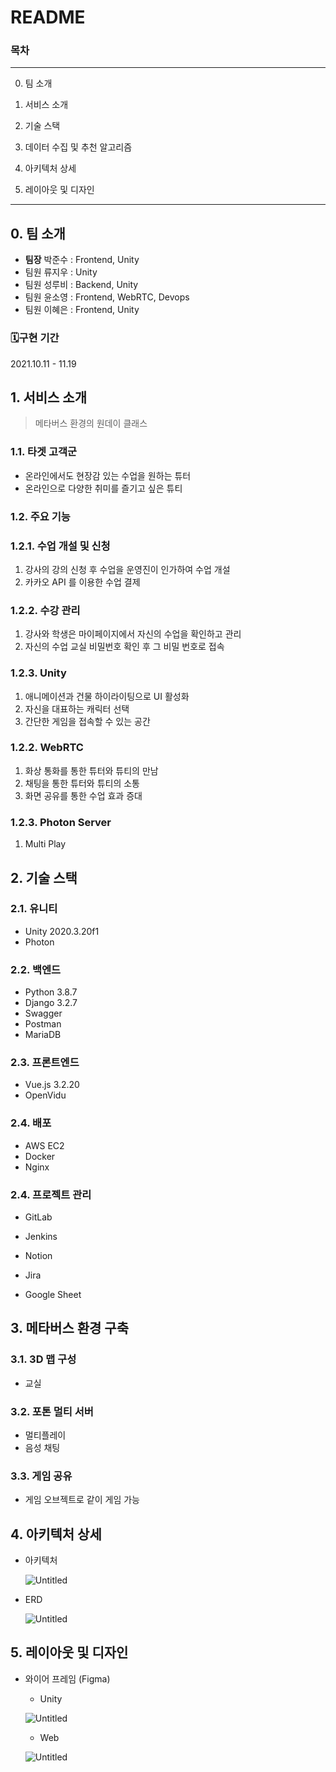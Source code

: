 # README

### 목차

---

0. 팀 소개

1. 서비스 소개

2. 기술 스택

3. 데이터 수집 및 추천 알고리즘

4. 아키텍처 상세

5. 레이아웃 및 디자인

---

## **0. 팀 소개**

- **팀장** 박준수 : Frontend, Unity
- 팀원 류지우 : Unity
- 팀원 성루비 : Backend, Unity
- 팀원 윤소영 : Frontend, WebRTC, Devops
- 팀원 이혜은 : Frontend, Unity

### **🗓️구현 기간**

2021.10.11 - 11.19

## **1. 서비스 소개**

> 메타버스 환경의 원데이 클래스

### **1.1. 타겟 고객군**

- 온라인에서도 현장감 있는 수업을 원하는 튜터
- 온라인으로 다양한 취미를 즐기고 싶은 튜티

### **1.2. 주요 기능**

### **1.2.1. 수업 개설 및 신청**

1. 강사의 강의 신청 후 수업을 운영진이 인가하여 수업 개설
2. 카카오 API 를 이용한 수업 결제

### 1.2.2. 수강 관리

1. 강사와 학생은 마이페이지에서 자신의 수업을 확인하고 관리
2. 자신의 수업 교실 비밀번호 확인 후 그 비밀 번호로 접속

### 1.2.3. Unity

1. 애니메이션과 건물 하이라이팅으로 UI 활성화
2. 자신을 대표하는 캐릭터 선택
3. 간단한 게임을 접속할 수 있는 공간

### **1.2.2. WebRTC**

1. 화상 통화를 통한 튜터와 튜티의 만남
2. 채팅을 통한 튜터와 튜티의 소통
3. 화면 공유를 통한 수업 효과 증대

### 1.2.3. Photon Server

1. Multi Play

## **2. 기술 스택**

### **2.1. 유니티**

- Unity 2020.3.20f1
- Photon

### **2.2. 백엔드**

- Python 3.8.7
- Django 3.2.7
- Swagger
- Postman
- MariaDB

### **2.3. 프론트엔드**

- Vue.js 3.2.20
- OpenVidu

### **2.4. 배포**

- AWS EC2
- Docker
- Nginx

### **2.4. 프로젝트 관리**

- GitLab

- Jenkins

- Notion

- Jira

- Google Sheet

  

## **3. 메타버스 환경 구축**



### **3.1. 3D 맵 구성**

- 교실

### **3.2. 포톤 멀티 서버**

- 멀티플레이
- 음성 채팅

### 3.3. 게임 공유

- 게임 오브젝트로 같이 게임 가능

## **4. 아키텍처 상세**

- 아키텍처

  ![Untitled](exec/README/Untitled.png)

- ERD

  ![Untitled](exec/README/Untitled%201.png)

## **5. 레이아웃 및 디자인**

- 와이어 프레임 (Figma)

  - Unity

  ![Untitled](exec/README/Untitled%202.png)

  - Web

  ![Untitled](exec/README/Untitled%203.png)

